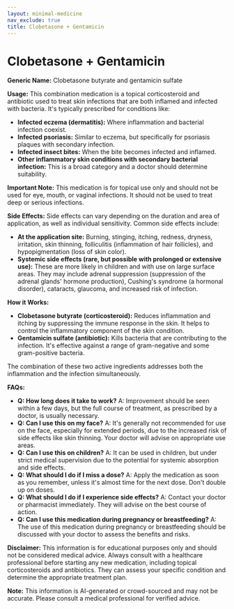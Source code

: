 ```yaml
---
layout: minimal-medicine
nav_exclude: true
title: Clobetasone + Gentamicin
---
```


# Clobetasone + Gentamicin

**Generic Name:** Clobetasone butyrate and gentamicin sulfate

**Usage:**  This combination medication is a topical corticosteroid and antibiotic used to treat skin infections that are both inflamed and infected with bacteria.  It's typically prescribed for conditions like:

* **Infected eczema (dermatitis):**  Where inflammation and bacterial infection coexist.
* **Infected psoriasis:** Similar to eczema, but specifically for psoriasis plaques with secondary infection.
* **Infected insect bites:** When the bite becomes infected and inflamed.
* **Other inflammatory skin conditions with secondary bacterial infection:** This is a broad category and a doctor should determine suitability.

**Important Note:** This medication is for topical use only and should not be used for eye, mouth, or vaginal infections.  It should not be used to treat deep or serious infections.


**Side Effects:**  Side effects can vary depending on the duration and area of application, as well as individual sensitivity. Common side effects include:

* **At the application site:** Burning, stinging, itching, redness, dryness, irritation, skin thinning, folliculitis (inflammation of hair follicles), and hypopigmentation (loss of skin color).
* **Systemic side effects (rare, but possible with prolonged or extensive use):** These are more likely in children and with use on large surface areas.  They may include adrenal suppression (suppression of the adrenal glands' hormone production), Cushing's syndrome (a hormonal disorder), cataracts, glaucoma, and increased risk of infection.

**How it Works:**

* **Clobetasone butyrate (corticosteroid):** Reduces inflammation and itching by suppressing the immune response in the skin.  It helps to control the inflammatory component of the skin condition.
* **Gentamicin sulfate (antibiotic):** Kills bacteria that are contributing to the infection.  It's effective against a range of gram-negative and some gram-positive bacteria.

The combination of these two active ingredients addresses both the inflammation and the infection simultaneously.


**FAQs:**

* **Q: How long does it take to work?** A: Improvement should be seen within a few days, but the full course of treatment, as prescribed by a doctor, is usually necessary.
* **Q: Can I use this on my face?** A:  It's generally not recommended for use on the face, especially for extended periods, due to the increased risk of side effects like skin thinning.  Your doctor will advise on appropriate use areas.
* **Q: Can I use this on children?** A:  It can be used in children, but under strict medical supervision due to the potential for systemic absorption and side effects.
* **Q: What should I do if I miss a dose?** A: Apply the medication as soon as you remember, unless it's almost time for the next dose.  Don't double up on doses.
* **Q: What should I do if I experience side effects?** A: Contact your doctor or pharmacist immediately.  They will advise on the best course of action.
* **Q: Can I use this medication during pregnancy or breastfeeding?** A: The use of this medication during pregnancy or breastfeeding should be discussed with your doctor to assess the benefits and risks.


**Disclaimer:** This information is for educational purposes only and should not be considered medical advice. Always consult with a healthcare professional before starting any new medication, including topical corticosteroids and antibiotics.  They can assess your specific condition and determine the appropriate treatment plan.


**Note:** This information is AI-generated or crowd-sourced and may not be accurate. Please consult a medical professional for verified advice.